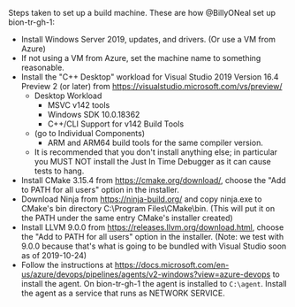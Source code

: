 Steps taken to set up a build machine. These are how @BillyONeal set up bion-tr-gh-1:

* Install Windows Server 2019, updates, and drivers. (Or use a VM from Azure)
* If not using a VM from Azure, set the machine name to something reasonable.
* Install the "C++ Desktop" workload for Visual Studio 2019 Version 16.4 Preview 2 (or later) from https://visualstudio.microsoft.com/vs/preview/
    * Desktop Workload
        * MSVC v142 tools
        * Windows SDK 10.0.18362
        * C++/CLI Support for v142 Build Tools
    * (go to Individual Components)
        * ARM and ARM64 build tools for the same compiler version.
    * It is recommended that you don't install anything else; in particular you MUST NOT install the Just In Time Debugger as it can cause tests to hang.
* Install CMake 3.15.4 from https://cmake.org/download/, choose the "Add to PATH for all users" option in the installer.
* Download Ninja from https://ninja-build.org/ and copy ninja.exe to CMake's bin directory C:\Program Files\CMake\bin. (This will put it on the PATH under the same entry CMake's installer created)
* Install LLVM 9.0.0 from https://releases.llvm.org/download.html, choose the "Add to PATH for all users" option in the installer. (Note: we test with 9.0.0 because that's what is going to be bundled with Visual Studio soon as of 2019-10-24)
* Follow the instructions at https://docs.microsoft.com/en-us/azure/devops/pipelines/agents/v2-windows?view=azure-devops to install the agent. On bion-tr-gh-1 the agent is installed to `C:\agent`. Install the agent as a service that runs as NETWORK SERVICE.
